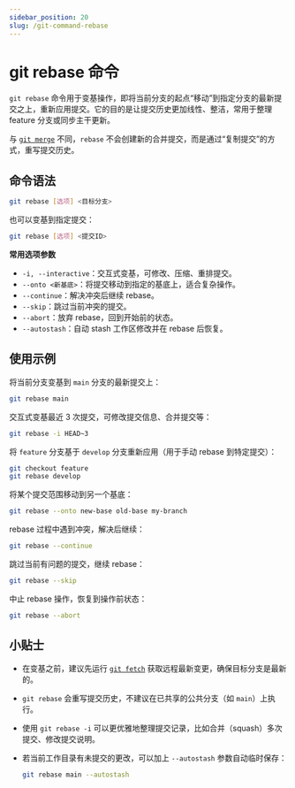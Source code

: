 ```yaml
---
sidebar_position: 20
slug: /git-command-rebase
---
```


# git rebase 命令

`git rebase` 命令用于变基操作，即将当前分支的起点“移动”到指定分支的最新提交之上，重新应用提交。它的目的是让提交历史更加线性、整洁，常用于整理 feature 分支或同步主干更新。

与 [`git merge`](/git/git-command-merge/) 不同，`rebase` 不会创建新的合并提交，而是通过“复制提交”的方式，重写提交历史。



## 命令语法

```bash
git rebase [选项] <目标分支>
```

也可以变基到指定提交：

```bash
git rebase [选项] <提交ID>
```

**常用选项参数**

- `-i, --interactive`：交互式变基，可修改、压缩、重排提交。
- `--onto <新基底>`：将提交移动到指定的基底上，适合复杂操作。
- `--continue`：解决冲突后继续 rebase。
- `--skip`：跳过当前冲突的提交。
- `--abort`：放弃 rebase，回到开始前的状态。
- `--autostash`：自动 stash 工作区修改并在 rebase 后恢复。



## 使用示例

将当前分支变基到 `main` 分支的最新提交上：

```bash
git rebase main
```

交互式变基最近 3 次提交，可修改提交信息、合并提交等：

```bash
git rebase -i HEAD~3
```

将 `feature` 分支基于 `develop` 分支重新应用（用于手动 rebase 到特定提交）：

```bash
git checkout feature
git rebase develop
```

将某个提交范围移动到另一个基底：

```bash
git rebase --onto new-base old-base my-branch
```

rebase 过程中遇到冲突，解决后继续：

```bash
git rebase --continue
```

跳过当前有问题的提交，继续 rebase：

```bash
git rebase --skip
```

中止 rebase 操作，恢复到操作前状态：

```bash
git rebase --abort
```



## 小贴士

- 在变基之前，建议先运行 [`git fetch`](/git/git-command-fetch/) 获取远程最新变更，确保目标分支是最新的。

- `git rebase` 会重写提交历史，不建议在已共享的公共分支（如 `main`）上执行。

- 使用 `git rebase -i` 可以更优雅地整理提交记录，比如合并（squash）多次提交、修改提交说明。

- 若当前工作目录有未提交的更改，可以加上 `--autostash` 参数自动临时保存：

  ```bash
  git rebase main --autostash
  ```
